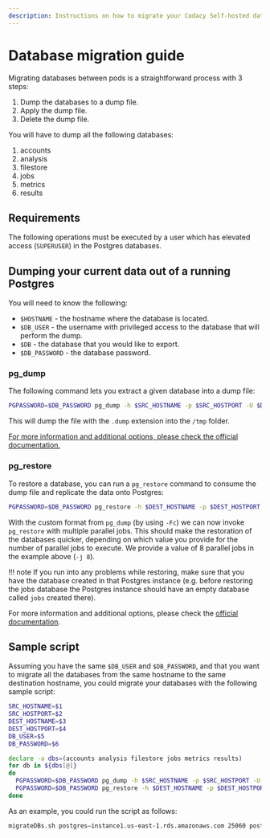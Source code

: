 ```yaml
---
description: Instructions on how to migrate your Codacy Self-hosted database.
---
```


# Database migration guide

Migrating databases between pods is a straightforward process with 3 steps:

1.  Dump the databases to a dump file.
2.  Apply the dump file.
3.  Delete the dump file.

You will have to dump all the following databases:

1.  accounts
2.  analysis
3.  filestore
4.  jobs
5.  metrics
6.  results

## Requirements

The following operations must be executed by a user which has elevated access (`SUPERUSER`) in the Postgres databases.

## Dumping your current data out of a running Postgres

You will need to know the following:

-   `$HOSTNAME` - the hostname where the database is located.
-   `$DB_USER` - the username with privileged access to the database that will perform the dump.
-   `$DB` - the database that you would like to export.
-   `$DB_PASSWORD` - the database password.

### pg_dump

The following command lets you extract a given database into a dump file:

```bash
PGPASSWORD=$DB_PASSWORD pg_dump -h $SRC_HOSTNAME -p $SRC_HOSTPORT -U $DB_USER --clean -Fc $db > /tmp/$db.dump
```

This will dump the file with the `.dump` extension into the `/tmp` folder.

[For more information and additional options, please check the official documentation.](https://www.postgresql.org/docs/11/app-pgdump.html)<!-- TODO DOCS-612 Confirm link should be updated to the recommended version -->

### pg_restore

To restore a database, you can run a `pg_restore` command to consume the dump file and replicate the data onto Postgres:

```bash
PGPASSWORD=$DB_PASSWORD pg_restore -h $DEST_HOSTNAME -p $DEST_HOSTPORT -U $DB_USER -j 8 -d $db -n public --clean $db.dump
```

With the custom format from `pg_dump` (by using `-Fc`) we can now invoke `pg_restore` with multiple parallel jobs. This should make the restoration of the databases quicker, depending on which value you provide for the number of parallel jobs to execute. We provide a value of 8 parallel jobs in the example above (`-j 8`).

!!! note
    If you run into any problems while restoring, make sure that you have the database created in that Postgres instance (e.g. before restoring the jobs database the Postgres instance should have an empty database called `jobs` created there).

For more information and additional options, please check the [official documentation](https://www.postgresql.org/docs/11/app-pgrestore.html).<!-- TODO DOCS-612 Confirm link should be updated to the recommended version -->

## Sample script

Assuming you have the same `$DB_USER` and `$DB_PASSWORD`, and that you want to migrate all the databases from the same hostname to the same destination hostname, you could migrate your databases with the following sample script:

```bash
SRC_HOSTNAME=$1
SRC_HOSTPORT=$2
DEST_HOSTNAME=$3
DEST_HOSTPORT=$4
DB_USER=$5
DB_PASSWORD=$6

declare -a dbs=(accounts analysis filestore jobs metrics results)
for db in ${dbs[@]}
do
  PGPASSWORD=$DB_PASSWORD pg_dump -h $SRC_HOSTNAME -p $SRC_HOSTPORT -U $DB_USER --clean -Fc $db > /tmp/$db.dump
  PGPASSWORD=$DB_PASSWORD pg_restore -h $DEST_HOSTNAME -p $DEST_HOSTPORT -U $DB_USER -d $db -n public --clean $db.dump
done
```

As an example, you could run the script as follows:

```bash
migrateDBs.sh postgres–instance1.us-east-1.rds.amazonaws.com 25060 postgres–instance1.eu-west-1.rds.amazonaws.com 25060 super_user secret_password
```
